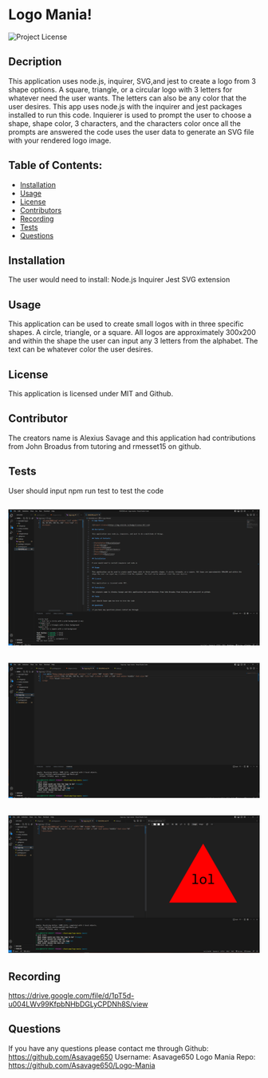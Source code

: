 # Logo Mania!

![Project License](https://img.shields.io/badge/License-MIT-red)

## Decription

This application uses node.js, inquirer, SVG,and jest to create a logo from 3 shape options. A square, triangle, or a circular logo with 3 letters for whatever need the user wants. The letters can also be any color that the user desires. This app uses node.js with the inquirer and jest packages installed to run this code. Inquierer is used to prompt the user to choose a shape, shape color, 3 characters, and the characters color once all the prompts are answered the code uses the user data to generate an SVG file with your rendered logo image.

## Table of Contents:

- [Installation](#installation)
- [Usage](#usage)
- [License](#license)
- [Contributors](#contributors)
- [Recording](#recording)
- [Tests](#tests)
- [Questions](#questions)

## Installation

The user would need to install:
Node.js
Inquirer
Jest
SVG extension

## Usage

This application can be used to create small logos with in three specific shapes. A circle, triangle, or a square. All logos are approximately 300x200 and within the shape the user can input any 3 letters from the alphabet. The text can be whatever color the user desires.

## License

This application is licensed under MIT and Github.

## Contributor

The creators name is Alexius Savage and this application had contributions from John Broadus from tutoring and rmesset15 on github.

## Tests

User should input npm run test to test the code

## ![Image of tests passing](</2023-05-25%20(3).png>)

## ![Image of prompts](</2023-05-25%20(2).png>)

## ![Image of logo rendered](</2023-05-25%20(4).png>)

## Recording

https://drive.google.com/file/d/1pT5d-u004LWv99KfpbNHbDGLyCPDNh8S/view

## Questions

If you have any questions please contact me through
Github: https://github.com/Asavage650 Username: Asavage650
Logo Mania Repo: https://github.com/Asavage650/Logo-Mania

